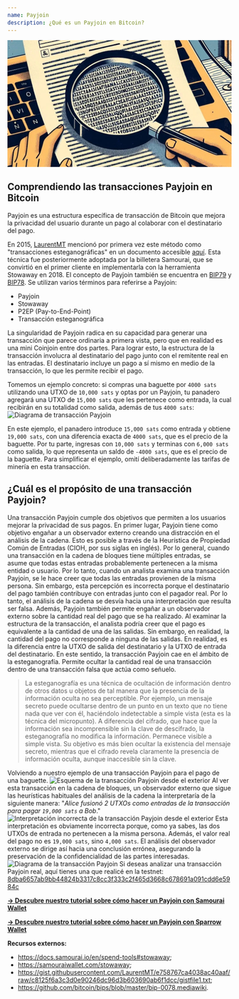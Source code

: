 ```yaml
---
name: Payjoin
description: ¿Qué es un Payjoin en Bitcoin?
---
```

![Miniatura de Payjoin - esteganografía](assets/cover.webp)

## Comprendiendo las transacciones Payjoin en Bitcoin

Payjoin es una estructura específica de transacción de Bitcoin que mejora la privacidad del usuario durante un pago al colaborar con el destinatario del pago.

En 2015, [LaurentMT](https://twitter.com/LaurentMT) mencionó por primera vez este método como "transacciones esteganográficas" en un documento accesible [aquí](https://gist.githubusercontent.com/LaurentMT/e758767ca4038ac40aaf/raw/c8125f6a3c3d0e90246dc96d3b603690ab6f1dcc/gistfile1.txt). Esta técnica fue posteriormente adoptada por la billetera Samourai, que se convirtió en el primer cliente en implementarla con la herramienta Stowaway en 2018. El concepto de Payjoin también se encuentra en [BIP79](https://github.com/bitcoin/bips/blob/master/bip-0079.mediawiki) y [BIP78](https://github.com/bitcoin/bips/blob/master/bip-0078.mediawiki). Se utilizan varios términos para referirse a Payjoin:
- Payjoin
- Stowaway
- P2EP (Pay-to-End-Point)
- Transacción esteganográfica

La singularidad de Payjoin radica en su capacidad para generar una transacción que parece ordinaria a primera vista, pero que en realidad es una mini Coinjoin entre dos partes. Para lograr esto, la estructura de la transacción involucra al destinatario del pago junto con el remitente real en las entradas. El destinatario incluye un pago a sí mismo en medio de la transacción, lo que les permite recibir el pago.

Tomemos un ejemplo concreto: si compras una baguette por `4000 sats` utilizando una UTXO de `10,000 sats` y optas por un Payjoin, tu panadero agregará una UTXO de `15,000 sats` que les pertenece como entrada, la cual recibirán en su totalidad como salida, además de tus `4000 sats`:
![Diagrama de transacción Payjoin](assets/es/1.webp)

En este ejemplo, el panadero introduce `15,000 sats` como entrada y obtiene `19,000 sats`, con una diferencia exacta de `4000 sats`, que es el precio de la baguette. Por tu parte, ingresas con `10,000 sats` y terminas con `6,000 sats` como salida, lo que representa un saldo de `-4000 sats`, que es el precio de la baguette. Para simplificar el ejemplo, omití deliberadamente las tarifas de minería en esta transacción.

## ¿Cuál es el propósito de una transacción Payjoin?

Una transacción Payjoin cumple dos objetivos que permiten a los usuarios mejorar la privacidad de sus pagos.
En primer lugar, Payjoin tiene como objetivo engañar a un observador externo creando una distracción en el análisis de la cadena. Esto es posible a través de la Heurística de Propiedad Común de Entradas (CIOH, por sus siglas en inglés). Por lo general, cuando una transacción en la cadena de bloques tiene múltiples entradas, se asume que todas estas entradas probablemente pertenecen a la misma entidad o usuario. Por lo tanto, cuando un analista examina una transacción Payjoin, se le hace creer que todas las entradas provienen de la misma persona. Sin embargo, esta percepción es incorrecta porque el destinatario del pago también contribuye con entradas junto con el pagador real. Por lo tanto, el análisis de la cadena se desvía hacia una interpretación que resulta ser falsa.
Además, Payjoin también permite engañar a un observador externo sobre la cantidad real del pago que se ha realizado. Al examinar la estructura de la transacción, el analista podría creer que el pago es equivalente a la cantidad de una de las salidas. Sin embargo, en realidad, la cantidad del pago no corresponde a ninguna de las salidas. En realidad, es la diferencia entre la UTXO de salida del destinatario y la UTXO de entrada del destinatario. En este sentido, la transacción Payjoin cae en el ámbito de la esteganografía. Permite ocultar la cantidad real de una transacción dentro de una transacción falsa que actúa como señuelo.

> La esteganografía es una técnica de ocultación de información dentro de otros datos u objetos de tal manera que la presencia de la información oculta no sea perceptible. Por ejemplo, un mensaje secreto puede ocultarse dentro de un punto en un texto que no tiene nada que ver con él, haciéndolo indetectable a simple vista (esta es la técnica del micropunto). A diferencia del cifrado, que hace que la información sea incomprensible sin la clave de descifrado, la esteganografía no modifica la información. Permanece visible a simple vista. Su objetivo es más bien ocultar la existencia del mensaje secreto, mientras que el cifrado revela claramente la presencia de información oculta, aunque inaccesible sin la clave.

Volviendo a nuestro ejemplo de una transacción Payjoin para el pago de una baguette.
![Esquema de la transacción Payjoin desde el exterior](assets/es/2.webp)
Al ver esta transacción en la cadena de bloques, un observador externo que sigue las heurísticas habituales del análisis de la cadena la interpretaría de la siguiente manera: "*Alice fusionó 2 UTXOs como entradas de la transacción para pagar `19,000 sats` a Bob*."
![Interpretación incorrecta de la transacción Payjoin desde el exterior](assets/es/3.webp)
Esta interpretación es obviamente incorrecta porque, como ya sabes, las dos UTXOs de entrada no pertenecen a la misma persona. Además, el valor real del pago no es `19,000 sats`, sino `4,000 sats`. El análisis del observador externo se dirige así hacia una conclusión errónea, asegurando la preservación de la confidencialidad de las partes interesadas.![Diagrama de la transacción Payjoin](assets/es/1.webp)
Si deseas analizar una transacción Payjoin real, aquí tienes una que realicé en la testnet: [8dba6657ab9bb44824b3317c8cc3f333c2f465d3668c678691a091cdd6e5984c](https://mempool.space/fr/testnet/tx/8dba6657ab9bb44824b3317c8cc3f333c2f465d3668c678691a091cdd6e5984c)

[**-> Descubre nuestro tutorial sobre cómo hacer un Payjoin con Samourai Wallet**](https://planb.network/tutorials/privacy/payjoin-samourai-wallet)  

[**-> Descubre nuestro tutorial sobre cómo hacer un Payjoin con Sparrow Wallet**](https://planb.network/tutorials/privacy/payjoin-sparrow-wallet)


**Recursos externos:**
- https://docs.samourai.io/en/spend-tools#stowaway;
- https://samouraiwallet.com/stowaway;
- https://gist.githubusercontent.com/LaurentMT/e758767ca4038ac40aaf/raw/c8125f6a3c3d0e90246dc96d3b603690ab6f1dcc/gistfile1.txt;
- https://github.com/bitcoin/bips/blob/master/bip-0078.mediawiki.
